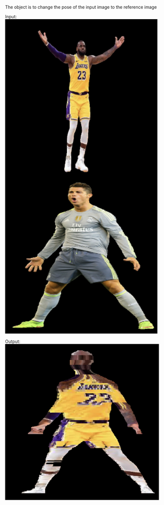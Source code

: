 The object is to change the pose of the input image to the reference image

Input:
![](https://github.com/mifanbing/ChangePose/blob/main/input.png)

Output:
![](https://github.com/mifanbing/ChangePose/blob/main/output.png)
